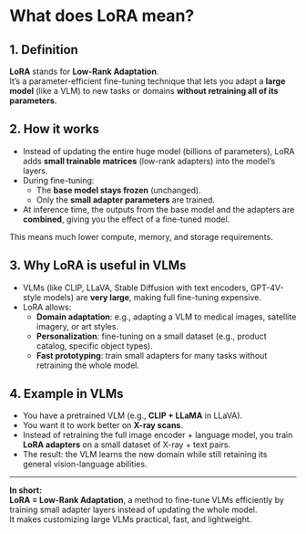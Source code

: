 # What does LoRA mean?

## 1. Definition
**LoRA** stands for **Low-Rank Adaptation**.  
It’s a parameter-efficient fine-tuning technique that lets you adapt a **large model** (like a VLM) to new tasks or domains **without retraining all of its parameters**.  



## 2. How it works
- Instead of updating the entire huge model (billions of parameters), LoRA adds **small trainable matrices** (low-rank adapters) into the model’s layers.  
- During fine-tuning:
  - The **base model stays frozen** (unchanged).  
  - Only the **small adapter parameters** are trained.  
- At inference time, the outputs from the base model and the adapters are **combined**, giving you the effect of a fine-tuned model.  

This means much lower compute, memory, and storage requirements.



## 3. Why LoRA is useful in VLMs
- VLMs (like CLIP, LLaVA, Stable Diffusion with text encoders, GPT-4V-style models) are **very large**, making full fine-tuning expensive.  
- LoRA allows:
  - **Domain adaptation**: e.g., adapting a VLM to medical images, satellite imagery, or art styles.  
  - **Personalization**: fine-tuning on a small dataset (e.g., product catalog, specific object types).  
  - **Fast prototyping**: train small adapters for many tasks without retraining the whole model.  



## 4. Example in VLMs
- You have a pretrained VLM (e.g., **CLIP + LLaMA** in LLaVA).  
- You want it to work better on **X-ray scans**.  
- Instead of retraining the full image encoder + language model, you train **LoRA adapters** on a small dataset of X-ray + text pairs.  
- The result: the VLM learns the new domain while still retaining its general vision-language abilities.

---

**In short:**  
**LoRA = Low-Rank Adaptation**, a method to fine-tune VLMs efficiently by training small adapter layers instead of updating the whole model.  
It makes customizing large VLMs practical, fast, and lightweight.
